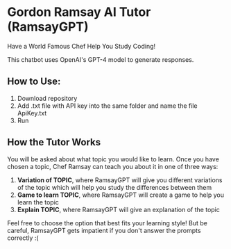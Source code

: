 # Gordon Ramsay AI Tutor (RamsayGPT)
Have a World Famous Chef Help You Study Coding!

This chatbot uses OpenAI's GPT-4 model to generate responses.

## How to Use:
1. Download repository
2. Add .txt file with API key into the same folder and name the file ApiKey.txt
3. Run

## How the Tutor Works
You will be asked about what topic you would like to learn. Once you have chosen a topic, Chef Ramsay can teach you about it in one of three ways:

1. **Variation of TOPIC**, where RamsayGPT will give you different variations of the topic which will help you study the differences between them
2. **Game to learn TOPIC**, where RamsayGPT will create a game to help you learn the topic
3. **Explain TOPIC**, where RamsayGPT will give an explanation of the topic
   
Feel free to choose the option that best fits your learning style! But be careful, RamsayGPT gets impatient if you don't answer the prompts correctly :(
